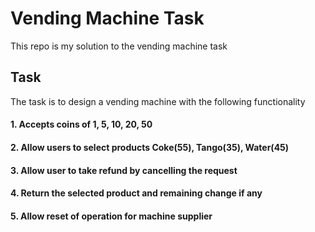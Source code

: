 # Vending Machine Task

This repo is my solution to the vending machine task

## Task

The task is to design a vending machine with the following functionality

#### 1. Accepts coins of 1, 5, 10, 20, 50

#### 2. Allow users to select products Coke(55), Tango(35), Water(45)

#### 3. Allow user to take refund by cancelling the request

#### 4. Return the selected product and remaining change if any

#### 5. Allow reset of operation for machine supplier
